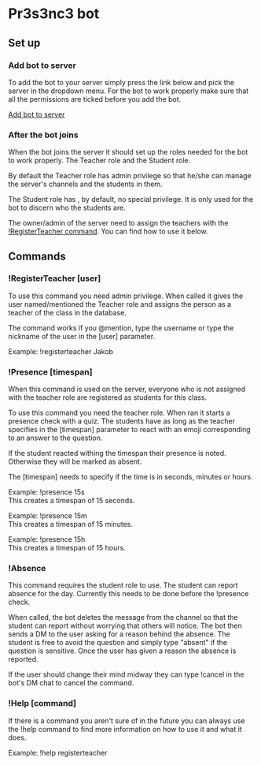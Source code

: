 # Pr3s3nc3 bot

## Set up

### Add bot to server

To add the bot to your server simply press the link below and 
pick the server in the dropdown menu. For the bot to work properly
make sure that all the permissions are ticked before you add the bot.

[Add bot to server](https://discord.com/api/oauth2/authorize?client_id=978574033845112852&permissions=8&scope=bot%20applications.commands)


### After the bot joins

When the bot joins the server it should set up the roles needed for 
the bot to work properly. The Teacher role and the Student role.

By default the Teacher role has admin privilege so that he/she can
manage the server's channels and the students in them.

The Student role has , by default, no special privilege. It is only used for the bot to discern
who the students are.

The owner/admin of the server need to assign the teachers with the
[!RegisterTeacher command](#Commands). You can find how to use it below.

## Commands

### !RegisterTeacher [user]

To use this command you need admin privilege. When called it gives
the user named/mentioned the Teacher role and assigns the person as
a teacher of the class in the database.

The command works if you @mention, type the username or type the nickname
of the user in the [user] parameter.

Example: !registerteacher Jakob

### !Presence [timespan]

When this command is used on the server, everyone who is not
assigned with the teacher role are registered as students for this class.

To use this command you need the teacher role. When ran it starts
a presence check with a quiz. The students have as long as the 
teacher specifies in the [timespan] parameter to react with 
an emoji corresponding to an answer to the question.

If the student reacted withing the timespan their presence is noted.
Otherwise they will be marked as absent.

The [timespan] needs to specify if the time is in seconds, minutes
or hours.

Example: !presence 15s </br>
This creates a timespan of 15 seconds.

Example: !presence 15m </br>
This creates a timespan of 15 minutes.

Example: !presence 15h </br>
This creates a timespan of 15 hours.

### !Absence

This command requires the student role to use. The student can 
report absence for the day. Currently this needs to be done before the
!presence check.

When called, the bot deletes the message from the channel so that
the student can report without worrying that others will notice.
The bot then sends a DM to the user asking for a reason behind the absence.
The student is free to avoid the question and simply type "absent"
if the question is sensitive. Once the user has given a reason the 
absence is reported.

If the user should change their mind midway they can type !cancel
in the bot's DM chat to cancel the command.

### !Help [command]

If there is a command you aren't sure of in the future you can always
use the !help command to find more information on how to use it and what it does.

Example: !help registerteacher
